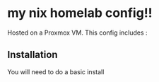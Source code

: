 # my nix homelab config!!

Hosted on a Proxmox VM. This config includes :

## Installation

You will need to do a basic install

